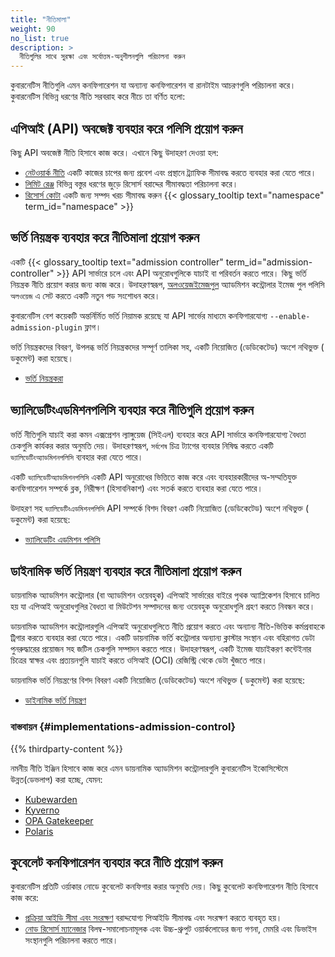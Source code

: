 ```yaml
---
title: "নীতিমালা"
weight: 90
no_list: true
description: >
  নীতিগুলির সাথে সুরক্ষা এবং সর্বোত্তম-অনুশীলনগুলি পরিচালনা করুন
---
```


<!-- overview -->

কুবারনেটিস নীতিগুলি এমন কনফিগারেশন যা অন্যান্য কনফিগারেশন বা রানটাইম আচরণগুলি পরিচালনা করে। কুবারনেটিস বিভিন্ন ধরণের নীতি সরবরাহ করে নীচে তা বর্ণিত হলো:

<!-- body -->

## এপিআই (API) অবজেক্ট ব্যবহার করে পলিসি প্রয়োগ করুন 

 কিছু API অবজেক্ট নীতি হিসাবে কাজ করে। এখানে কিছু উদাহরণ দেওয়া হল:
* [নেটওয়ার্ক নীতি](/bn/docs/concepts/services-networking/network-policies/) একটি কাজের চাপের জন্য প্রবেশ এবং প্রস্থানে ট্র্যাফিক সীমাবদ্ধ করতে ব্যবহার করা যেতে পারে।
* [লিমিট রেঞ্জ](/bn/docs/concepts/policy/limit-range/) বিভিন্ন বস্তুর ধরণের জুড়ে রিসোর্স বরাদ্দের সীমাবদ্ধতা পরিচালনা করে। 
* [রিসোর্স কোটা](/bn/docs/concepts/policy/resource-quotas/) একটি জন্য সম্পদ খরচ সীমাবদ্ধ করুন {{< glossary_tooltip text="namespace" term_id="namespace" >}}

## ভর্তি নিয়ন্ত্রক ব্যবহার করে নীতিমালা প্রয়োগ করুন

একটি {{< glossary_tooltip text="admission controller" term_id="admission-controller" >}}
API সার্ভারে চলে
এবং API অনুরোধগুলিকে যাচাই বা পরিবর্তন করতে পারে। কিছু ভর্তি নিয়ন্ত্রক নীতি প্রয়োগ করার জন্য কাজ করে।
উদাহরণস্বরূপ, [অলওয়েজইমেজপুল](/bn/docs/reference/access-authn-authz/admission-controllers/#alwayspullimages) অ্যাডমিশন কন্ট্রোলার ইমেজ পুল পলিসি `অলওয়েজ` এ সেট করতে একটি নতুন পড সংশোধন করে।

কুবারনেটিস বেশ কয়েকটি অন্তর্নির্মিত ভর্তি নিয়ামক রয়েছে যা API সার্ভের মাধ্যমে কনফিগারযোগ্য `--enable-admission-plugin` ফ্লাগ। 

ভর্তি নিয়ন্ত্রকদের বিবরণ, উপলব্ধ ভর্তি নিয়ন্ত্রকদের সম্পূর্ণ তালিকা সহ, একটি নিয়োজিত (ডেডিকেটেড) অংশে নথিভুক্ত ( ডকুমেন্ট) করা হয়েছে। 

* [ভর্তি নিয়ন্ত্রকরা](/bn/docs/reference/access-authn-authz/admission-controllers/)

## ভ্যালিডেটিংএডমিশনপলিসি ব্যবহার করে নীতিগুলি প্রয়োগ করুন

ভর্তি নীতিগুলি যাচাই করা কমন এক্সপ্রেশন ল্যাঙ্গুয়েজ (সিইএল) ব্যবহার করে API সার্ভারে কনফিগারযোগ্য বৈধতা চেকগুলি কার্যকর করার অনুমতি দেয়। উদাহরণস্বরূপ, `সর্বশেষ` চিত্র ট্যাগের ব্যবহার নিষিদ্ধ করতে একটি `ভ্যালিডেটিংঅ্যাডমিশনপলিসি` ব্যবহার করা যেতে পারে।

একটি `ভ্যালিডেটিঅ্যাডমিশনপলিসি` একটি API অনুরোধের ভিত্তিতে কাজ করে এবং ব্যবহারকারীদের অ-সম্মতিযুক্ত কনফিগারেশন সম্পর্কে ব্লক, নিরীক্ষণ (হিসাবনিকাশ) এবং সতর্ক করতে ব্যবহার করা যেতে পারে।

উদাহরণ সহ `ভ্যালিডেটিংএডমিশনপলিসি` API সম্পর্কে বিশদ বিবরণ একটি নিয়োজিত (ডেডিকেটেড) অংশে নথিভুক্ত ( ডকুমেন্ট) করা হয়েছে:
* [ভ্যালিডেটিং এডমিশন পলিসি](/bn/docs/reference/access-authn-authz/validating-admission-policy/)


## ডাইনামিক ভর্তি নিয়ন্ত্রণ ব্যবহার করে নীতিমালা প্রয়োগ করুন

ডায়নামিক অ্যাডমিশন কন্ট্রোলার (বা অ্যাডমিশন ওয়েবহুক) এপিআই সার্ভারের বাইরে পৃথক অ্যাপ্লিকেশন হিসাবে চালিত হয় যা এপিআই অনুরোধগুলির বৈধতা বা মিউটেশন সম্পাদনের জন্য ওয়েবহুক অনুরোধগুলি গ্রহণ করতে নিবন্ধন করে। 

ডায়নামিক অ্যাডমিশন কন্ট্রোলারগুলি এপিআই অনুরোধগুলিতে নীতি প্রয়োগ করতে এবং অন্যান্য নীতি-ভিত্তিক কর্মপ্রবাহকে ট্রিগার করতে ব্যবহার করা যেতে পারে। একটি ডায়নামিক ভর্তি কন্ট্রোলার অন্যান্য ক্লাস্টার সংস্থান এবং বহিরাগত ডেটা পুনরুদ্ধারের প্রয়োজন সহ জটিল চেকগুলি সম্পাদন করতে পারে। উদাহরণস্বরূপ, একটি ইমেজ যাচাইকরণ কন্টেইনার চিত্রের স্বাক্ষর এবং প্রত্যয়নগুলি যাচাই করতে ওসিআই (OCI) রেজিস্ট্রি থেকে ডেটা খুঁজতে পারে।

ডায়নামিক ভর্তি নিয়ন্ত্রণের বিশদ বিবরণ একটি নিয়োজিত (ডেডিকেটেড) অংশে নথিভুক্ত ( ডকুমেন্ট) করা হয়েছে:
* [ডাইনামিক ভর্তি নিয়ন্ত্রণ](/bn/docs/reference/access-authn-authz/extensible-admission-controllers/)

### বাস্তবায়ন {#implementations-admission-control}

{{% thirdparty-content %}}

নমনীয় নীতি ইঞ্জিন হিসাবে কাজ করে এমন ডায়নামিক অ্যাডমিশন কন্ট্রোলারগুলি কুবারনেটিস ইকোসিস্টেমে উন্নত(ডেভলাপ) করা হচ্ছে, যেমন:
- [Kubewarden](https://github.com/kubewarden)
- [Kyverno](https://kyverno.io)
- [OPA Gatekeeper](https://github.com/open-policy-agent/gatekeeper)
- [Polaris](https://polaris.docs.fairwinds.com/admission-controller/)

## কুবেলেট কনফিগারেশন ব্যবহার করে নীতি প্রয়োগ করুন

কুবারনেটিস প্রতিটি ওর্য়াকার নোডে কুবেলেট কনফিগার করার অনুমতি দেয়। কিছু কুবেলেট কনফিগারেশন নীতি হিসাবে কাজ করে:
* [প্রক্রিয়া আইডি সীমা এবং সংরক্ষণ](/bn/docs/concepts/policy/pid-limiting/) বরাদ্দযোগ্য পিআইডি সীমাবদ্ধ এবং সংরক্ষণ করতে ব্যবহৃত হয়।
* [নোড রিসোর্স ম্যানেজার](/bn/docs/concepts/policy/node-resource-managers/) বিলম্ব-সমালোচনামূলক এবং উচ্চ-থ্রুপুট ওয়ার্কলোডের জন্য গণনা, মেমরি এবং ডিভাইস সংস্থানগুলি পরিচালনা করতে পারে। 
